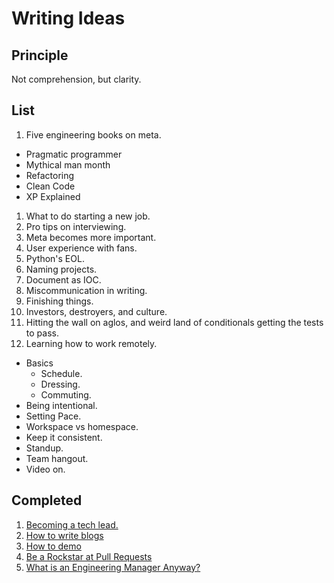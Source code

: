 # Writing Ideas

## Principle

Not comprehension, but clarity.

## List
1. Five engineering books on meta.
  - Pragmatic programmer
  - Mythical man month
  - Refactoring
  - Clean Code
  - XP Explained
1. What to do starting a new job.
1. Pro tips on interviewing.
1. Meta becomes more important.
1. User experience with fans.
1. Python's EOL.
1. Naming projects.
1. Document as IOC.
1. Miscommunication in writing.
1. Finishing things.
1. Investors, destroyers, and culture.
1. Hitting the wall on aglos, and weird land of conditionals getting the tests to pass.
1. Learning how to work remotely.
  - Basics
    - Schedule.
    - Dressing.
    - Commuting.
  - Being intentional.
  - Setting Pace.
  - Workspace vs homespace.
  - Keep it consistent.
  - Standup.
  - Team hangout.
  - Video on.

## Completed
1. [Becoming a tech lead.](https://dev.to/solidi/what-is-a-tech-lead-anyway-483p)
1. [How to write blogs](https://medium.com/@solidi/the-one-about-blogging-cd9e65a2055b)
1. [How to demo](https://dev.to/solidi/how-to-crush-your-next-team-demo-2bb5)
1. [Be a Rockstar at Pull Requests](https://dev.to/solidi/be-a-rockstar-at-pull-requests-1e4f)
1. [What is an Engineering Manager Anyway?](https://dev.to/solidi/what-is-an-engineering-manager-anyway-4and)
